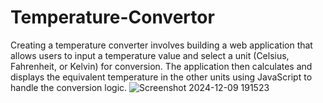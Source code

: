 # Temperature-Convertor
Creating a temperature converter involves building a web application that allows users to input a temperature value and select a unit (Celsius, Fahrenheit, or Kelvin) for conversion. The application then calculates and displays the equivalent temperature in the other units using JavaScript to handle the conversion logic.
![Screenshot 2024-12-09 191523](https://github.com/user-attachments/assets/0a9cc090-110f-4360-8ee9-0c7d7734cda7)
